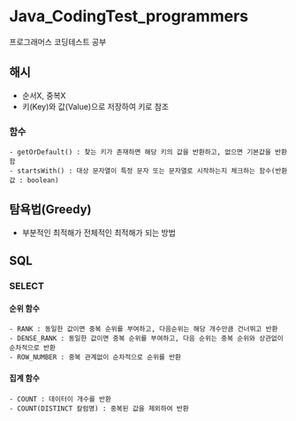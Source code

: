# Java_CodingTest_programmers
프로그래머스 코딩테스트 공부

## 해시
- 순서X, 중복X
- 키(Key)와 값(Value)으로 저장하여 키로 참조 
### 함수
	- getOrDefault() : 찾는 키가 존재하면 해당 키의 값을 반환하고, 없으면 기본값을 반환함
	- startsWith() : 대상 문자열이 특정 문자 또는 문자열로 시작하는지 체크하는 함수(반환값 : boolean)

## 탐욕법(Greedy)
- 부분적인 최적해가 전체적인 최적해가 되는 방법

## SQL
### SELECT
#### 순위 함수
	- RANK : 동일한 값이면 중복 순위를 부여하고, 다음순위는 해당 개수만큼 건너뛰고 반환
	- DENSE_RANK : 동일한 값이면 중복 순위를 부여하고, 다음 순위는 중복 순위와 상관없이 순차적으로 반환
	- ROW_NUMBER : 중복 관계없이 순차적으로 순위를 반환
#### 집계 함수
	- COUNT : 데이터이 개수를 반환
	- COUNT(DISTINCT 칼럼명) : 중복된 값을 제외하여 반환